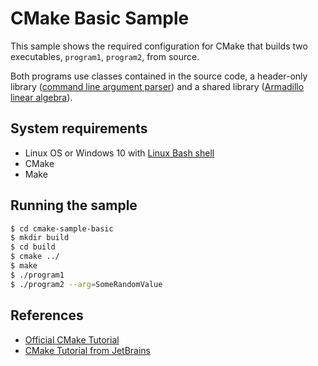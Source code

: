 # CMake Basic Sample

This sample shows the required configuration for CMake that builds two executables, `program1`, `program2`, from source.

Both programs use classes contained in the source code, a header-only library ([command line argument parser](https://github.com/jarro2783/cxxopts)) and a shared library ([Armadillo linear algebra](https://github.com/conradsnicta/armadillo-code)).

## System requirements

* Linux OS or Windows 10 with [Linux Bash shell]((https://docs.microsoft.com/en-us/windows/wsl/install-win10))
* CMake
* Make

## Running the sample

```bash
$ cd cmake-sample-basic
$ mkdir build
$ cd build
$ cmake ../
$ make
$ ./program1
$ ./program2 --arg=SomeRandomValue
```

## References

- [Official CMake Tutorial](https://cmake.org/cmake-tutorial/)
- [CMake Tutorial from JetBrains](https://www.jetbrains.com/help/clion/quick-cmake-tutorial.html)